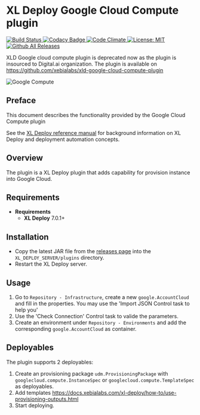# XL Deploy Google Cloud Compute plugin
[![Build Status][xld-google-cloud-compute-plugin-travis-image] ][xld-google-cloud-compute-plugin-travis-url]
[![Codacy Badge][xld-google-cloud-compute-plugin-codacy-image] ][xld-google-cloud-compute-plugin-codacy-url]
[![Code Climate][xld-google-cloud-compute-plugin-code-climate-image] ][xld-google-cloud-compute-plugin-code-climate-url]
[![License: MIT][xld-google-cloud-compute-plugin-license-image] ][xld-google-cloud-compute-plugin-license-url]
[![Github All Releases][xld-google-cloud-compute-plugin-downloads-image] ]()

[xld-google-cloud-compute-plugin-travis-image]: https://travis-ci.org/xebialabs-community/xld-google-cloud-compute-plugin.svg?branch=master
[xld-google-cloud-compute-plugin-travis-url]: https://travis-ci.org/xebialabs-community/xld-google-cloud-compute-plugin
[xld-google-cloud-compute-plugin-codacy-image]: https://api.codacy.com/project/badge/Grade/db7f22096a014ff0974def7351b21d73    
[xld-google-cloud-compute-plugin-codacy-url]: https://www.codacy.com/app/ltutar/xld-google-cloud-compute-plugin
[xld-google-cloud-compute-plugin-code-climate-image]: https://codeclimate.com/github/ltutar/xld-google-cloud-compute-plugin/badges/gpa.svg
[xld-google-cloud-compute-plugin-code-climate-url]: https://codeclimate.com/github/ltutar/xld-google-cloud-compute-plugin
[xld-google-cloud-compute-plugin-license-image]: https://img.shields.io/badge/License-MIT-yellow.svg
[xld-google-cloud-compute-plugin-license-url]: https://opensource.org/licenses/MIT
[xld-google-cloud-compute-plugin-downloads-image]: https://img.shields.io/github/downloads/xebialabs-community/xld-google-cloud-compute-plugin/total.svg

XLD Google cloud compute plugin is deprecated now as the plugin is insourced to Digital.ai organization. The plugin is available on https://github.com/xebialabs/xld-google-cloud-compute-plugin

![Google Compute](images/gcc.png)

## Preface

This document describes the functionality provided by the Google Cloud Compute plugin

See the [XL Deploy reference manual](https://docs.xebialabs.com/xl-deploy) for background information on XL Deploy and deployment automation concepts.  

## Overview

The plugin is a XL Deploy plugin that adds capability for provision instance into Google Cloud.

## Requirements

* **Requirements**
	* **XL Deploy** 7.0.1+

## Installation

* Copy the latest JAR file from the [releases page](https://github.com/xebialabs-community/xld-google-cloud-compute-plugin/releases) into the `XL_DEPLOY_SERVER/plugins` directory.
* Restart the XL Deploy server.


## Usage

1. Go to `Repository - Infrastructure`, create a new `google.AccountCloud` and fill in the properties. You may use the 'Import JSON Control task to help you'
2. Use the 'Check Connection' Control task to valide the parameters.
3. Create an environment under `Repository - Environments` and add the corresponding `google.AccountCloud` as container.

## Deployables ##

The plugin supports 2 deployables:

1. Create an provisioning package `udm.ProvisioningPackage` with `googlecloud.compute.InstanceSpec`  or  `googlecloud.compute.TemplateSpec` as deployables. 
2. Add templates https://docs.xebialabs.com/xl-deploy/how-to/use-provisioning-outputs.html
3. Start deploying.

